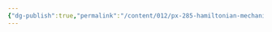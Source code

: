```yaml
---
{"dg-publish":true,"permalink":"/content/012/px-285-hamiltonian-mechanics-and-fluid-dynamics/h-introduction-to-fluids/px-285-h6c-example-in-a-cylinder/","noteIcon":"1","created":"2025-01-16T14:53:08.375+00:00","updated":"2025-01-16T14:53:09.915+00:00"}
---
```



